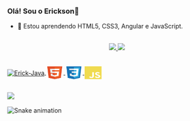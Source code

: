 ### Olá! Sou o Erickson👋


- 🌱 Estou aprendendo HTML5, CSS3, Angular e JavaScript.


<div align="center"><br>
  <a href="https://github.com/ericksound10">
  <img height="180em" src="https://github-readme-stats.vercel.app/api?username=ericksound10&show_icons=true&theme=dracula&include_all_commits=true&count_private=true"/>
  <img height="180em" src="https://github-readme-stats.vercel.app/api/top-langs/?username=ericksound10&layout=compact&langs_count=7&theme=dracula"/>
</div><br>

<div style="display: inline_block"><br>
  <img align="center" alt="Erick-Java" height="30" width="40" src="https://cdn.jsdelivr.net/gh/devicons/devicon/icons/java/java-original.svg">
  <img align="center" alt="Erick-HTML" height="30" width="40" src="https://raw.githubusercontent.com/devicons/devicon/master/icons/html5/html5-original.svg">
  <img align="center" alt="Erick-CSS" height="30" width="40" src="https://raw.githubusercontent.com/devicons/devicon/master/icons/css3/css3-original.svg">
  <img align="center" alt="Erick-Js" height="30" width="40" src="https://raw.githubusercontent.com/devicons/devicon/master/icons/javascript/javascript-plain.svg">
  <!--<img align="right" alt="Erick-pic" height="150" style="border-radius:50px;" src="">-->
</div>
  
  ##

<a href="https://www.linkedin.com/in/erickson-fernandes-036b8784/" target="_blank"><img src="https://img.shields.io/badge/-LinkedIn-%230077B5?style=for-the-badge&logo=linkedin&logoColor=white" target="_blank"></a> 
  
  ![Snake animation](https://github.com/ericksound10/ericksound10/blob/output/github-contribution-grid-snake.svg)
